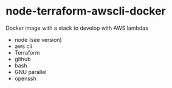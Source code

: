 # node-terraform-awscli-docker

Docker image with a stack to develop with AWS lambdas

- node (see version)
- aws cli
- Terraform
- github
- bash
- GNU parallel
- openssh
